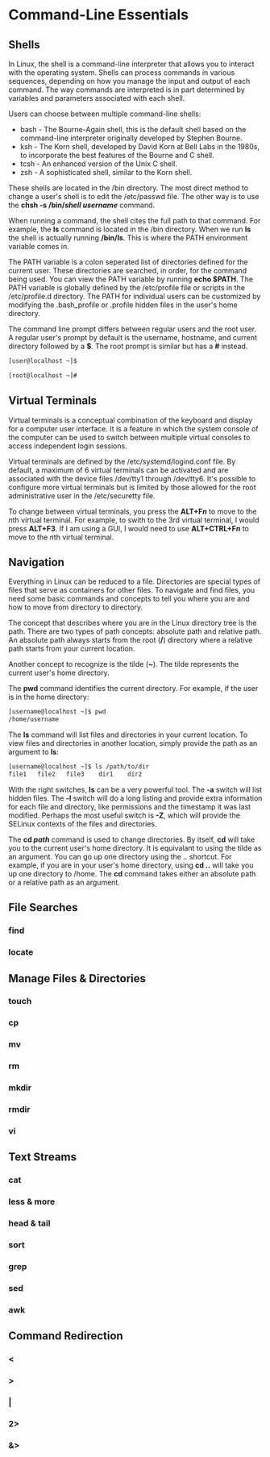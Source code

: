 # Command-Line Essentials

## Shells

In Linux, the shell is a command-line interpreter that allows you to interact
 with the operating system. Shells can process commands in various sequences,
 depending on how you manage the input and output of each command. The way
 commands are interpreted is in part determined by variables and parameters
 associated with each shell.

Users can choose between multiple command-line shells:

+ bash - The Bourne-Again shell, this is the default shell based on the
 command-line interpreter originally developed by Stephen Bourne.
+ ksh - The Korn shell, developed by David Korn at Bell Labs in the 1980s,
 to incorporate the best features of the Bourne and C shell.
+ tcsh - An enhanced version of the Unix C shell.
+ zsh - A sophisticated shell, similar to the Korn shell.

These shells are located in the /bin directory. The most direct method to change
 a user's shell is to edit the /etc/passwd file. The other way is to use the 
 __chsh -s /bin/*shell* *username*__ command.

When running a command, the shell cites the full path to that command. For
 example, the __ls__ command is located in the /bin directory. When we run
 __ls__ the shell is actually running __/bin/ls__. This is where the PATH
 environment variable comes in.

The PATH variable is a colon seperated list of directories defined for the current user.
 These directories are searched, in order, for the command being used. You can
 view the PATH variable by running __echo $PATH__. The PATH variable is globally
 defined by the /etc/profile file or scripts in the /etc/profile.d directory.
 The PATH for individual users can be customized by modifying the .bash\_profile
 or .profile hidden files in the user's home directory.

The command line prompt differs between regular users and the root user. A 
 regular user's prompt by default is the username, hostname, and current directory
 followed by a __$__. The root prompt is similar but has a __#__ instead.

```bash
[user@localhost ~]$

[root@localhost ~]#
```

## Virtual Terminals

Virtual terminals is a conceptual combination of the keyboard and display for a 
 computer user interface. It is a feature in which the system console of the 
 computer can be used to switch between multiple virtual consoles to access
 independent login sessions.

Virtual terminals are defined by the /etc/systemd/logind.conf file. By default,
 a maximum of 6 virtual terminals can be activated and are associated with the
 device files /dev/tty1 through /dev/tty6. It's possible to configure more
 virtual terminals but is limited by those allowed for the root administrative
 user in the /etc/securetty file.

To change between virtual terminals, you press the __ALT+F*n*__ to move to the
 *n*th virtual terminal. For example, to swith to the 3rd virtual terminal, I
 would press **ALT+F3**. If I am using a GUI, I would need to use
 __ALT+CTRL+F*n*__ to move to the *n*th virtual terminal.

## Navigation

Everything in Linux can be reduced to a file. Directories are special types
 of files that serve as containers for other files. To navigate and find
 files, you need some basic commands and concepts to tell you where you are
 and how to move from directory to directory.

The concept that describes where you are in the Linux directory tree is the path.
 There are two types of path concepts: absolute path and relative path. An
 absolute path always starts from the root (__/__) directory where a relative
 path starts from your current location.

Another concept to recognize is the tilde (__~__). The tilde represents the 
 current user's home directory.

The __pwd__ command identifies the current directory. For example, if the user
 is in the home directory:

```bash
[username@localhost ~]$ pwd
/home/username
```

The __ls__ command will list files and directories in your current location.
 To view files and directories in another location, simply provide the path as
 an argument to __ls__:

```bash
[username@localhost ~]$ ls /path/to/dir
file1   file2   file3    dir1    dir2
```

With the right switches, __ls__ can be a very powerful tool. The __-a__ switch
 will list hidden files. The __-l__ switch will do a long listing and provide
 extra information for each file and directory, like permissions and the 
 timestamp it was last modified. Perhaps the most useful switch is __-Z__, which
 will provide the SELinux contexts of the files and directories.

The __cd *path*__ command is used to change directories. By itself, __cd__ will take
 you to the current user's home directory. It is equivalant to using the tilde as 
 an argument. You can go up one directory using the *..* shortcut. For example, 
 if you are in your user's home directory, using __cd ..__ will take you up one 
 directory to /home. The __cd__ command takes either an absolute path or a relative 
 path as an argument.

## File Searches

### find

### locate


## Manage Files & Directories

### touch

### cp

### mv

### rm

### mkdir

### rmdir

### vi


## Text Streams

### cat

### less & more

### head & tail

### sort

### grep

### sed

### awk


## Command Redirection

### <

### >

### |

### 2>

### &>
